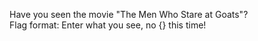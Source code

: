 Have you seen the movie "The Men Who Stare at Goats"?<br>
Flag format: Enter what you see, no {} this time!